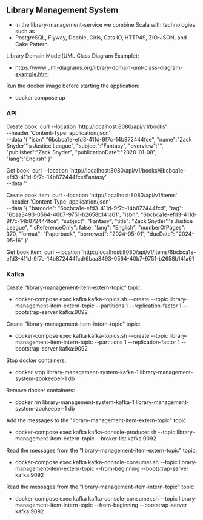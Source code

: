 ## Library Management System

- In the library-management-service we combine Scala with technologies such as 
- PostgreSQL, Flyway, Doobie, Ciris, Cats IO, HTTP4S, ZIO-JSON, and Cake Pattern.

Library Domain Model(UML Class Diagram Example):
- https://www.uml-diagrams.org/library-domain-uml-class-diagram-example.html

Run the docker image before starting the application:
- docker compose up

### API
Create book:
curl --location 'http://localhost:8080/api/v1/books' \
--header 'Content-Type: application/json' \
--data '{
"isbn":"6bcbca1e-efd3-411d-9f7c-14b872444fce",
"name":"Zack Snyder'\''s Justice League",
"subject":"Fantasy",
"overview":"",
"publisher":"Zack Snyder",
"publicationDate":"2020-01-08",
"lang":"English"
}'

Get book:
curl --location 'http://localhost:8080/api/v1/books/6bcbca1e-efd3-411d-9f7c-14b872444fce/Fantasy' \
--data ''

Create book item:
curl --location 'http://localhost:8080/api/v1/items' \
--header 'Content-Type: application/json' \
--data '{
"barcode": "6bcbca1e-efd3-411d-9f7c-14b872444fcd",
"tag": "6baa3493-0564-40b7-9751-b2658b141a61",
"isbn": "6bcbca1e-efd3-411d-9f7c-14b872444fce",
"subject": "Fantasy",
"title": "Zack Snyder'\''s Justice League",
"isReferenceOnly": false,
"lang": "English",
"numberOfPages": 370,
"format": "Paperback",
"borrowed": "2024-05-01",
"dueDate": "2024-05-16"
}'

Get book item:
curl --location 'http://localhost:8080/api/v1/items/6bcbca1e-efd3-411d-9f7c-14b872444fcd/6baa3493-0564-40b7-9751-b2658b141a61'

### Kafka
Create "library-management-item-extern-topic" topic:
- docker-compose exec kafka kafka-topics.sh --create --topic library-management-item-extern-topic --partitions 1 --replication-factor 1 --bootstrap-server kafka:9092

Create "library-management-item-intern-topic" topic:
- docker-compose exec kafka kafka-topics.sh --create --topic library-management-item-intern-topic --partitions 1 --replication-factor 1 --bootstrap-server kafka:9092

Stop docker containers:
- docker stop library-management-system-kafka-1 library-management-system-zookeeper-1 db

Remove docker containers:
- docker rm library-management-system-kafka-1 library-management-system-zookeeper-1 db

Add the messages to the "library-management-item-extern-topic" topic:
- docker-compose exec kafka kafka-console-producer.sh --topic library-management-item-extern-topic --broker-list kafka:9092

Read the messages from the "library-management-item-extern-topic" topic: 
- docker-compose exec kafka kafka-console-consumer.sh --topic library-management-item-extern-topic --from-beginning --bootstrap-server kafka:9092

Read the messages from the "library-management-item-intern-topic" topic:
- docker-compose exec kafka kafka-console-consumer.sh --topic library-management-item-intern-topic --from-beginning --bootstrap-server kafka:9092
